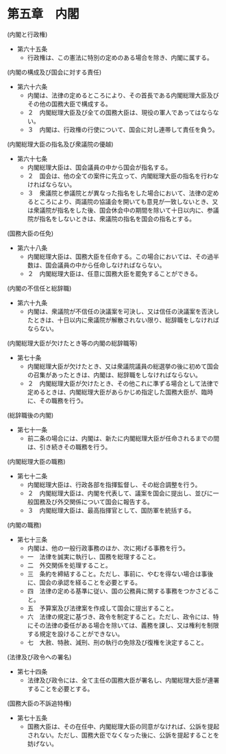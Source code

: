 # 第五章　内閣

(内閣と行政権)

- 第六十五条
    - 行政権は、この憲法に特別の定めのある場合を除き、内閣に属する。

(内閣の構成及び国会に対する責任)

- 第六十六条
    - 内閣は、法律の定めるところにより、その首長である内閣総理大臣及びその他の国務大臣で構成する。
    - ２　内閣総理大臣及び全ての国務大臣は、現役の軍人であってはならない。
    - ３　内閣は、行政権の行使について、国会に対し連帯して責任を負う。

(内閣総理大臣の指名及び衆議院の優越)

- 第六十七条
    - 内閣総理大臣は、国会議員の中から国会が指名する。
    - ２　国会は、他の全ての案件に先立って、内閣総理大臣の指名を行わなければならない。
    - ３　衆議院と参議院とが異なった指名をした場合において、法律の定めるところにより、両議院の協議会を開いても意見が一致しないとき、又は衆議院が指名をした後、国会休会中の期間を除いて十日以内に、参議院が指名をしないときは、衆議院の指名を国会の指名とする。

(国務大臣の任免)

- 第六十八条
    - 内閣総理大臣は、国務大臣を任命する。この場合においては、その過半数は、国会議員の中から任命しなければならない。
    - ２　内閣総理大臣は、任意に国務大臣を罷免することができる。

(内閣の不信任と総辞職)

- 第六十九条
    - 内閣は、衆議院が不信任の決議案を可決し、又は信任の決議案を否決したときは、十日以内に衆議院が解散されない限り、総辞職をしなければならない。

(内閣総理大臣が欠けたとき等の内閣の総辞職等)

- 第七十条
    - 内閣総理大臣が欠けたとき、又は衆議院議員の総選挙の後に初めて国会の召集があったときは、内閣は、総辞職をしなければならない。
    - ２　内閣総理大臣が欠けたとき、その他これに準ずる場合として法律で定めるときは、内閣総理大臣があらかじめ指定した国務大臣が、臨時に、その職務を行う。

(総辞職後の内閣)

- 第七十一条
    - 前二条の場合には、内閣は、新たに内閣総理大臣が任命されるまでの間は、引き続きその職務を行う。

(内閣総理大臣の職務)

- 第七十二条
    - 内閣総理大臣は、行政各部を指揮監督し、その総合調整を行う。
    - ２　内閣総理大臣は、内閣を代表して、議案を国会に提出し、並びに一般国務及び外交関係について国会に報告する。
    - ３　内閣総理大臣は、最高指揮官として、国防軍を統括する。

(内閣の職務)

- 第七十三条
    - 内閣は、他の一般行政事務のほか、次に掲げる事務を行う。
    - 一　法律を誠実に執行し、国務を総理すること。
    - 二　外交関係を処理すること。
    - 三　条約を締結すること。ただし、事前に、やむを得ない場合は事後に、国会の承認を経ることを必要とする。
    - 四　法律の定める基準に従い、国の公務員に関する事務をつかさどること。
    - 五　予算案及び法律案を作成して国会に提出すること。
    - 六　法律の規定に基づき、政令を制定すること。ただし、政令には、特にその法律の委任がある場合を除いては、義務を課し、又は権利を制限する規定を設けることができない。
    - 七　大赦、特赦、減刑、刑の執行の免除及び復権を決定すること。

(法律及び政令への署名)

- 第七十四条
    - 法律及び政令には、全て主任の国務大臣が署名し、内閣総理大臣が連署することを必要とする。

(国務大臣の不訴追特権)

- 第七十五条
    - 国務大臣は、その在任中、内閣総理大臣の同意がなければ、公訴を提起されない。ただし、国務大臣でなくなった後に、公訴を提起することを妨げない。
